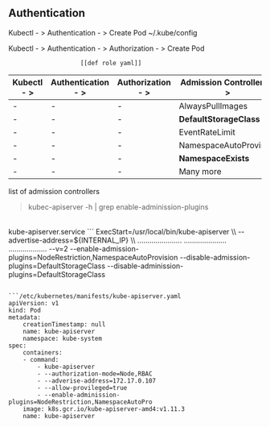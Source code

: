 ## Authentication

Kubectl - > Authentication - > Create Pod
~/.kube/config


Kubectl - > Authentication - >  Authorization   -  >  Create Pod

						[[def role yaml]]



|Kubectl - > |Authentication - > | Authorization   -  > | Admission Controllers   - >| Create Pod|
|-|-|-|-|-|
|-|-|-|AlwaysPullImages|-|
|-|-|-|**DefaultStorageClass**|-|
|-|-|-|EventRateLimit|-|
|-|-|-|NamespaceAutoProvision|-|
|-|-|-|**NamespaceExists**|-|
|-|-|-|Many more|-|


list of admission controllers

> kubec-apiserver -h | grep enable-adminission-plugins 


<table>
	
</table>
kube-apiserver.service
```
ExecStart=/usr/local/bin/kube-apiserver \\
	--advertise-address=${INTERNAL_IP} \\
	......................
	.....................
	...................
	--v=2
	--enable-admission-plugins=NodeRestriction,NamespaceAutoProvision
	--disable-admission-plugins=DefaultStorageClass
	--disable-adminission-plugins=DefaultStorageClass

```

```/etc/kubernetes/manifests/kube-apiserver.yaml
apiVersion: v1
kind: Pod
metadata:
	creationTimestamp: null
	name: kube-apiserver
	namespace: kube-system
spec:
	containers:
	- command:
		- kube-apiserver
		- --authorization-mode=Node,RBAC
		- --adverise-address=172.17.0.107
		- --allow-provileged=true
		- --enable-adminission-plugins=NodeRestriction,NamespaceAutoPro
	image: k8s.gcr.io/kube-apiserver-amd4:v1.11.3
	name: kube-apiserver
```

